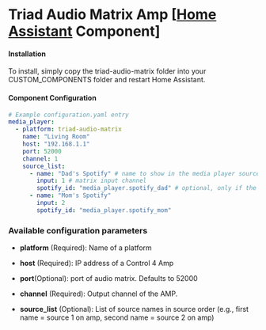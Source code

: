 # Triad Audio Matrix Amp [[Home Assistant](https://www.home-assistant.io/) Component]

#### Installation

To install, simply copy the triad-audio-matrix folder into your CUSTOM_COMPONENTS folder and restart Home Assistant.

#### Component Configuration
```yaml
# Example configuration.yaml entry
media_player:
  - platform: triad-audio-matrix
    name: "Living Room"
    host: "192.168.1.1"
    port: 52000
    channel: 1
    source_list:
      - name: "Dad's Spotify" # name to show in the media player source lit
        input: 1 # matrix input channel
        spotify_id: "media_player.spotify_dad" # optional, only if the source is a spotify media player
      - name: "Mom's Spotify"
        input: 2
        spotify_id: "media_player.spotify_mom"
````
### Available configuration parameters
* **platform** (Required): Name of a platform
* **host** (Required):  IP address of a Control 4 Amp
* **port**(Optional): port of audio matrix. Defaults to 52000
* **channel** (Required): Output channel of the AMP. 

* **source_list** (Optional): List of source names in source order (e.g., first name = source 1 on amp, second name = source 2 on amp)
